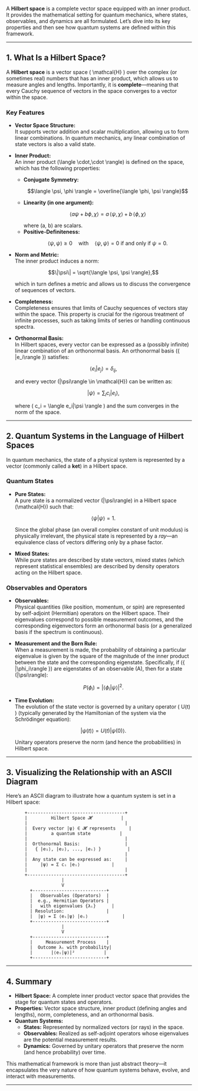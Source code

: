 A **Hilbert space** is a complete vector space equipped with an inner product. It provides the mathematical setting for quantum mechanics, where states, observables, and dynamics are all formulated. Let’s dive into its key properties and then see how quantum systems are defined within this framework.

---

## 1. What Is a Hilbert Space?

A **Hilbert space** is a vector space \( \mathcal{H} \) over the complex (or sometimes real) numbers that has an inner product, which allows us to measure angles and lengths. Importantly, it is **complete**—meaning that every Cauchy sequence of vectors in the space converges to a vector within the space.

### Key Features

- **Vector Space Structure:**  
  It supports vector addition and scalar multiplication, allowing us to form linear combinations. In quantum mechanics, any linear combination of state vectors is also a valid state.

- **Inner Product:**  
  An inner product \(\langle \cdot,\cdot \rangle\) is defined on the space, which has the following properties:
  - **Conjugate Symmetry:**  
    ```math
    \langle \psi, \phi \rangle = \overline{\langle \phi, \psi \rangle}
    ```
  - **Linearity (in one argument):**  
    ```math
    \langle a\psi + b\phi, \chi \rangle = a\,\langle \psi, \chi \rangle + b\,\langle \phi, \chi \rangle
    ```
    where \(a, b\) are scalars.
  - **Positive-Definiteness:**  
    ```math
    \langle \psi, \psi \rangle \geq 0 \quad \text{with} \quad \langle \psi, \psi \rangle = 0 \text{ if and only if } \psi = 0.
    ```

- **Norm and Metric:**  
  The inner product induces a norm:
  ```math
  \|\psi\| = \sqrt{\langle \psi, \psi \rangle},
  ```
  which in turn defines a metric and allows us to discuss the convergence of sequences of vectors.

- **Completeness:**  
  Completeness ensures that limits of Cauchy sequences of vectors stay within the space. This property is crucial for the rigorous treatment of infinite processes, such as taking limits of series or handling continuous spectra.

- **Orthonormal Basis:**  
  In Hilbert spaces, every vector can be expressed as a (possibly infinite) linear combination of an orthonormal basis. An orthonormal basis \(\{ |e_i\rangle \}\) satisfies:
  ```math
  \langle e_i | e_j \rangle = \delta_{ij},
  ```
  and every vector \(|\psi\rangle \in \mathcal{H}\) can be written as:
  ```math
  |\psi\rangle = \sum_i c_i |e_i\rangle,
  ```
  where \( c_i = \langle e_i|\psi \rangle \) and the sum converges in the norm of the space.

---

## 2. Quantum Systems in the Language of Hilbert Spaces

In quantum mechanics, the state of a physical system is represented by a vector (commonly called a **ket**) in a Hilbert space.

### Quantum States

- **Pure States:**  
  A pure state is a normalized vector \(|\psi\rangle\) in a Hilbert space \(\mathcal{H}\) such that:
  ```math
  \langle \psi | \psi \rangle = 1.
  ```
  Since the global phase (an overall complex constant of unit modulus) is physically irrelevant, the physical state is represented by a *ray*—an equivalence class of vectors differing only by a phase factor.

- **Mixed States:**  
  While pure states are described by state vectors, mixed states (which represent statistical ensembles) are described by density operators acting on the Hilbert space.

### Observables and Operators

- **Observables:**  
  Physical quantities (like position, momentum, or spin) are represented by self-adjoint (Hermitian) operators on the Hilbert space. Their eigenvalues correspond to possible measurement outcomes, and the corresponding eigenvectors form an orthonormal basis (or a generalized basis if the spectrum is continuous).

- **Measurement and the Born Rule:**  
  When a measurement is made, the probability of obtaining a particular eigenvalue is given by the square of the magnitude of the inner product between the state and the corresponding eigenstate. Specifically, if \(\{ |\phi_i\rangle \}\) are eigenstates of an observable \(A\), then for a state \(|\psi\rangle\):
  ```math
  P(\phi_i) = |\langle \phi_i | \psi \rangle|^2.
  ```
  
- **Time Evolution:**  
  The evolution of the state vector is governed by a unitary operator \( U(t) \) (typically generated by the Hamiltonian of the system via the Schrödinger equation):
  ```math
  |\psi(t)\rangle = U(t) |\psi(0)\rangle.
  ```
  Unitary operators preserve the norm (and hence the probabilities) in Hilbert space.

---

## 3. Visualizing the Relationship with an ASCII Diagram

Here’s an ASCII diagram to illustrate how a quantum system is set in a Hilbert space:

```
       +-------------------------------------+
       |         Hilbert Space 𝓗           |
       |                                     |
       |  Every vector |ψ⟩ ∈ 𝓗 represents     |
       |         a quantum state           |
       |                                     |
       |  Orthonormal Basis:                 |
       |   { |e₁⟩, |e₂⟩, ..., |eᵢ⟩ }          |
       |                                     |
       |  Any state can be expressed as:     |
       |     |ψ⟩ = Σ cᵢ |eᵢ⟩            |
       |                                     |
       +-------------------------------------+
                     |
                     V
         +----------------------------+
         |   Observables (Operators)  |
         |  e.g., Hermitian Operators |
         |   with eigenvalues {λᵢ}      |
         | Resolution:                |
         |  |ψ⟩ = Σ ⟨eᵢ|ψ⟩ |eᵢ⟩             |
         +----------------------------+
                     |
                     V
         +----------------------------+
         |     Measurement Process    |
         |  Outcome λᵢ with probability|
         |       |⟨eᵢ|ψ⟩|²           |
         +----------------------------+
```

---

## 4. Summary

- **Hilbert Space:** A complete inner product vector space that provides the stage for quantum states and operators.  
- **Properties:** Vector space structure, inner product (defining angles and lengths), norm, completeness, and an orthonormal basis.
- **Quantum Systems:**  
  - **States:** Represented by normalized vectors (or rays) in the space.  
  - **Observables:** Realized as self-adjoint operators whose eigenvalues are the potential measurement results.  
  - **Dynamics:** Governed by unitary operators that preserve the norm (and hence probability) over time.

This mathematical framework is more than just abstract theory—it encapsulates the very nature of how quantum systems behave, evolve, and interact with measurements.

---
